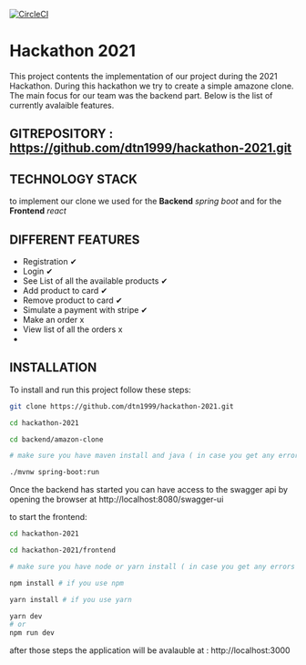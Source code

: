 [![CircleCI](https://circleci.com/gh/dtn1999/hackathon-2021/tree/circleci-project-setup.svg?style=svg)](https://circleci.com/gh/dtn1999/hackathon-2021/tree/circleci-project-setup)

# Hackathon 2021

This project contents the implementation of our project during the 2021 Hackathon. During this hackathon we try to create a simple amazone clone. The main focus for our team was the backend part. Below is the list of currently avalaible features. 

## GITREPOSITORY : https://github.com/dtn1999/hackathon-2021.git

## TECHNOLOGY STACK

to implement our clone we used for the **Backend** *spring boot* and for the **Frontend** *react*

## DIFFERENT FEATURES

* Registration ✔
* Login ✔
* See List of all the available products ✔
* Add product to card ✔
* Remove product to card ✔
* Simulate a payment with stripe ✔
* Make an order x
* View list of all the orders x
* 

## INSTALLATION

  To install and run this project follow these steps:

   ```bash
   git clone https://github.com/dtn1999/hackathon-2021.git
   
   cd hackathon-2021
   
   cd backend/amazon-clone
   
   # make sure you have maven install and java ( in case you get any errors )
   
   ./mvnw spring-boot:run
  
   ```
   
   Once the backend has started you can have access to the swagger api by opening the browser at http://localhost:8080/swagger-ui
   
   to start the frontend:
   
   ```bash   
   cd hackathon-2021
   
   cd hackathon-2021/frontend
   
   # make sure you have node or yarn install ( in case you get any errors )
   
   npm install # if you use npm 
   
   yarn install # if you use yarn 
   
   yarn dev 
   # or
   npm run dev
  
   ```
   after those steps the application will be avalauble at : http://localhost:3000
